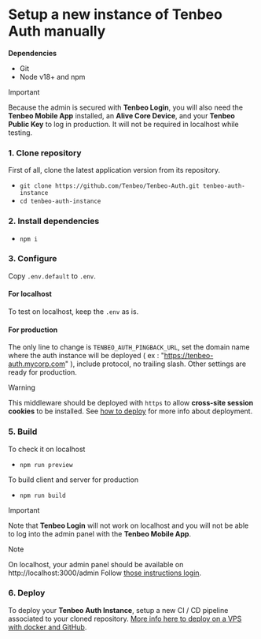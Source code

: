 
# Setup a new instance of Tenbeo Auth manually

**Dependencies**

- Git 
- Node v18+ and npm

> [!IMPORTANT]
> Because the admin is secured with **Tenbeo Login**, you will also need the **Tenbeo Mobile App** installed, an **Alive Core Device**, and your **Tenbeo Public Key** to log in production. It will not be required in localhost while testing.

### 1. Clone repository

First of all, clone the latest application version from its repository.

- `git clone https://github.com/Tenbeo/Tenbeo-Auth.git tenbeo-auth-instance`
- `cd tenbeo-auth-instance`

### 2. Install dependencies

- `npm i`

### 3. Configure

Copy `.env.default` to `.env`.

#### For localhost
To test on localhost, keep the `.env` as is.

#### For production
The only line to change is `TENBEO_AUTH_PINGBACK_URL`, set the domain name where the auth instance will be deployed ( ex : "https://tenbeo-auth.mycorp.com" ), include protocol, no trailing slash. Other settings are ready for production.

> [!WARNING]
> This middleware should be deployed with `https` to allow **cross-site session cookies** to be installed. See [how to deploy](./01c.setup-deploy.md) for more info about deployment.

### 5. Build

To check it on localhost
- `npm run preview`

To build client and server for production
- `npm run build`

> [!IMPORTANT]
> Note that **Tenbeo Login** will not work on localhost and you will not be able to log into the admin panel with the **Tenbeo Mobile App**.

> [!NOTE]
> On localhost, your admin panel should be available on http://localhost:3000/admin
> Follow [those instructions login](./02a.tenbeo-admin.md).

### 6. Deploy

To deploy your **Tenbeo Auth Instance**, setup a new CI / CD pipeline associated to your cloned repository.
[More info here to deploy on a VPS with docker and GitHub](./01c.setup-deploy.md).

